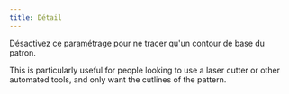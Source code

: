 ```yaml
---
title: Détail
---
```


Désactivez ce paramétrage pour ne tracer qu'un contour de base du patron.

This is particularly useful for people looking to use a laser cutter or other automated tools, and only want the cutlines of the pattern.

